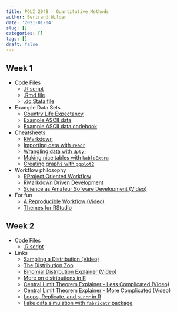 ```yaml
---
title: POLI 204B - Quantitative Methods
author: Bertrand Wilden
date: '2021-01-04'
slug: []
categories: []
tags: []
draft: false
---
```


## Week 1
- Code Files
  - [.R script](/code/lab1.R)
  - [.Rmd file](/code/lab1.Rmd)
  - [.do Stata file](/code/Lab1_Stata.do)
- Example Data Sets
  - [Country Life Expectancy](/data/lifeexp.csv)
  - [Example ASCII data](/data/07050-0001-Data-card_image.txt)
  - [Example ASCII data codebook](/docs/07050-0001-Codebook-card_image.pdf)
- Cheatsheets
  - [RMarkdown](/docs/rmarkdown-2.0.pdf)
  - [Importing data with `readr`](/docs/data-import.pdf)
  - [Wrangling data with `dplyr`](/docs/data-transformation.pdf)
  - [Making nice tables with `kableExtra`](https://haozhu233.github.io/kableExtra/awesome_table_in_html.html)
  - [Creating graphs with `ggplot2`](/docs/ggplot2-cheatsheet-2.1.pdf)
- Workflow philosophy
  - [RProject Oriented Workflow](https://www.tidyverse.org/blog/2017/12/workflow-vs-script/)
  - [RMarkdown Driven Development](https://emilyriederer.netlify.app/post/rmarkdown-driven-development/)
  - [Science as Amateur Sofware Development (Video)](https://www.youtube.com/watch?v=zwRdO9_GGhY&ab_channel=RichardMcElreath)
- For fun
  - [A Reproducible Workflow (Video)](https://www.youtube.com/watch?v=s3JldKoA0zw&feature=emb_title&ab_channel=bartomeuslab)
  - [Themes for RStudio](https://github.com/gadenbuie/rsthemes)
  
  
## Week 2
- Code Files
  - [.R script](/code/lab2.R)
- Links
  - [Sampling a Distribution (Video)](https://www.youtube.com/watch?v=XLCWeSVzHUU&list=PLblh5JKOoLUK0FLuzwntyYI10UQFUhsY9&index=7&ab_channel=StatQuestwithJoshStarmer)
  - [The Distribution Zoo](https://ben18785.shinyapps.io/distribution-zoo/)
  - [Binomial Distribution Explainer (Video)](https://www.youtube.com/watch?v=8idr1WZ1A7Q&ab_channel=3Blue1Brown)
  - [More on distributions in R](https://www.econometrics-with-r.org/2-1-random-variables-and-probability-distributions.html)
  - [Central Limit Theorem Explainer - Less Complicated (Video)](https://www.youtube.com/watch?v=YAlJCEDH2uY&list=PLblh5JKOoLUK0FLuzwntyYI10UQFUhsY9&index=18&ab_channel=StatQuestwithJoshStarmer)
  - [Central Limit Theorem Explainer - More Complicated (Video)](https://www.youtube.com/watch?v=RzxYTQKjdTo&ab_channel=BenLambert)
  - [Loops, Replicate, and `purrr` in R](https://aosmith.rbind.io/2018/06/05/a-closer-look-at-replicate-and-purrr/)
  - [Fake data simulation with `fabricatr` package](https://declaredesign.org/r/fabricatr/)